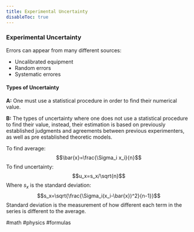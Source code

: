 ```yaml
---
title: Experimental Uncertainty
disableToc: true
---
```


### Experimental Uncertainty
Errors can appear from many different sources:
- Uncalibrated equipment
- Random errors
- Systematic errores

#### Types of Uncertainty
**A:** One must use a statistical procedure in order to find their numerical value.

**B:** The types of uncertainty where one does not use a statistical procedure to find their value, instead, their estimation is based on previously established judgments and agreements between previous experimenters, as well as pre established theoretic models.

To find average:
$$\bar{x}=\frac{\Sigma_i x_i}{n}$$
To find uncertainty:
$$u_x=s_x/\sqrt{n}$$
Where $s_x$ is the standard deviation:
$$s_x=\sqrt{\frac{\Sigma_i(x_i-\bar{x})^2}{n-1}}$$
Standard deviation is the measurement of how different each term in the series is different to the average.

#math #physics #formulas 
